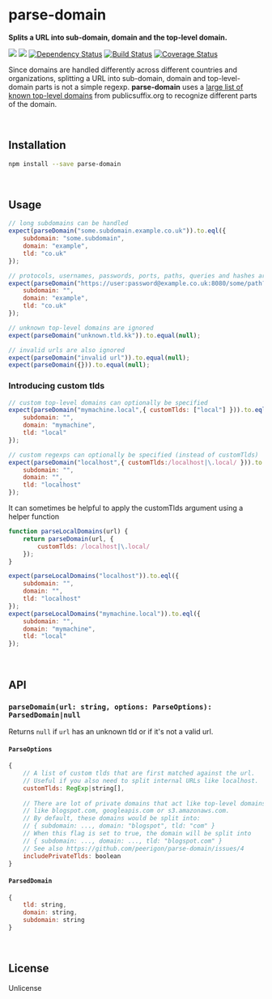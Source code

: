 parse-domain
============
**Splits a URL into sub-domain, domain and the top-level domain.**

[![](https://img.shields.io/npm/v/parse-domain.svg)](https://www.npmjs.com/package/parse-domain)
[![](https://img.shields.io/npm/dm/parse-domain.svg)](https://www.npmjs.com/package/parse-domain)
[![Dependency Status](https://david-dm.org/peerigon/parse-domain.svg)](https://david-dm.org/peerigon/parse-domain)
[![Build Status](https://travis-ci.org/peerigon/parse-domain.svg?branch=master)](https://travis-ci.org/peerigon/parse-domain)
[![Coverage Status](https://img.shields.io/coveralls/peerigon/parse-domain.svg)](https://coveralls.io/r/peerigon/parse-domain?branch=master)

Since domains are handled differently across different countries and organizations, splitting a URL into sub-domain, domain and top-level-domain parts is not a simple regexp. **parse-domain** uses a [large list of known top-level domains](https://publicsuffix.org/list/public_suffix_list.dat) from publicsuffix.org to recognize different parts of the domain.

<br />

Installation
------------------------------------------------------------------------

```sh
npm install --save parse-domain
```

<br />

Usage
------------------------------------------------------------------------

```javascript
// long subdomains can be handled
expect(parseDomain("some.subdomain.example.co.uk")).to.eql({
    subdomain: "some.subdomain",
    domain: "example",
    tld: "co.uk"
});

// protocols, usernames, passwords, ports, paths, queries and hashes are disregarded
expect(parseDomain("https://user:password@example.co.uk:8080/some/path?and&query#hash")).to.eql({
    subdomain: "",
    domain: "example",
    tld: "co.uk"
});

// unknown top-level domains are ignored
expect(parseDomain("unknown.tld.kk")).to.equal(null);

// invalid urls are also ignored
expect(parseDomain("invalid url")).to.equal(null);
expect(parseDomain({})).to.equal(null);
```

### Introducing custom tlds

```javascript
// custom top-level domains can optionally be specified
expect(parseDomain("mymachine.local",{ customTlds: ["local"] })).to.eql({
    subdomain: "",
    domain: "mymachine",
    tld: "local"
});

// custom regexps can optionally be specified (instead of customTlds)
expect(parseDomain("localhost",{ customTlds:/localhost|\.local/ })).to.eql({
    subdomain: "",
    domain: "",
    tld: "localhost"
});
```

It can sometimes be helpful to apply the customTlds argument using a helper function

```javascript
function parseLocalDomains(url) {
    return parseDomain(url, {
        customTlds: /localhost|\.local/
    });
}

expect(parseLocalDomains("localhost")).to.eql({
    subdomain: "",
    domain: "",
    tld: "localhost"
});
expect(parseLocalDomains("mymachine.local")).to.eql({
    subdomain: "",
    domain: "mymachine",
    tld: "local"
});
```

<br />

API
------------------------------------------------------------------------

### `parseDomain(url: string, options: ParseOptions): ParsedDomain|null`

Returns `null` if `url` has an unknown tld or if it's not a valid url.

#### `ParseOptions`

```javascript
{
    // A list of custom tlds that are first matched against the url.
    // Useful if you also need to split internal URLs like localhost.
    customTlds: RegExp|string[],
    
    // There are lot of private domains that act like top-level domains,
    // like blogspot.com, googleapis.com or s3.amazonaws.com.
    // By default, these domains would be split into:
    // { subdomain: ..., domain: "blogspot", tld: "com" }
    // When this flag is set to true, the domain will be split into
    // { subdomain: ..., domain: ..., tld: "blogspot.com" }
    // See also https://github.com/peerigon/parse-domain/issues/4
    includePrivateTlds: boolean
}
```

#### `ParsedDomain`

```javascript
{
    tld: string,
    domain: string,
    subdomain: string
}
```

<br />

License
------------------------------------------------------------------------

Unlicense
